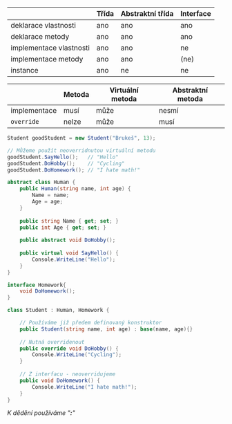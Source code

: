 |                         | Třída | Abstraktní třída | Interface |
| ----------------------- | ----- | ---------------- | --------- |
| deklarace vlastnosti    | ano   | ano              | ano       |
| deklarace metody        | ano   | ano              | ano       |
| implementace vlastnosti | ano   | ano              | ne        |
| implementace metody     | ano   | ano              | (ne)      |
| instance                | ano   | ne               | ne        

|              | Metoda | Virtuální metoda | Abstraktní metoda |
| ------------ | ------ | ---------------- | ----------------- |
| implementace | musí   | může             | nesmí             |
| `override`   | nelze  | může             | musí              |
```csharp
Student goodStudent = new Student("Brukeš", 13);

// Můžeme použít neoverridnutou virtuální metodu
goodStudent.SayHello();   // "Hello"
goodStudent.DoHobby();    // "Cycling"
goodStudent.DoHomework(); // "I hate math!"

abstract class Human {
	public Human(string name, int age) {
		Name = name;
		Age = age;
	}
	
	public string Name { get; set; }
	public int Age { get; set; }
	
	public abstract void DoHobby();
	
	public virtual void SayHello() {
		Console.WriteLine("Hello");
	}
}

interface Homework{
	void DoHomework();
}

class Student : Human, Homework {

	// Používáme již předem definovaný konstruktor
	public Student(string name, int age) : base(name, age){}
	
	// Nutná overridenout
	public override void DoHobby() {
		Console.WriteLine("Cycling");
	}
	
	// Z interfacu - neoverridujeme
	public void DoHomework() {
		Console.WriteLine("I hate math!");
	}
}
```
*K dědění používáme "**:**"*
